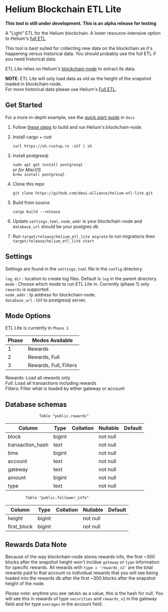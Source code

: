# Helium Blockchain ETL Lite

**This tool is still under development. This is an alpha release for testing**

A "Light" ETL for the Helium blockchain. A lower resource-intensive option to Helium's [full ETL](https://github.com/helium/blockchain-etl/)

This tool is best suited for collecting new data on the blockchain as it's happening versus historical data. You should probably use the full ETL if you need historical data.

ETL Lite relies on Helium's [blockchain-node]() to extract its data.

**NOTE**: ETL Lite will only load data as old as the height of the snapshot loaded in blockchain-node.  
For more historical data please use Helium's [Full ETL](https://github.com/helium/blockchain-etl/).

## Get Started

For a more in-depth example, see the [quick start guide](https://github.com/dewi-alliance/helium-etl-lite/blob/main/docs/quick-start.md) in `docs`

1. Follow [these steps](https://github.com/helium/blockchain-node#developer-usage) to build and run Helium's blockchain-node. 
2. Install cargo + rust 
   
   `curl https://sh.rustup.rs -sSf | sh`

3. Install postgresql
   
   `sudo apt get install postgresql`  
   *or for MacOS*  
   `brew install postgresql`

4. Clone this repo

   `git clone https://github.com/dewi-alliance/helium-etl-lite.git`

5. Build from source

   `cargo build --release`

6. Update `settings.toml`. `node_addr` is your blockchain-node and `database_url` should be your postgres db
7. Run `target/release/helium_etl_lite migrate` to run migrations then `target/release/helium_etl_lite start`

## Settings
Settings are found in the `settings.toml` file in the `config` directory.

`log_dir` : location to create log files. Default is `log` in the parent directory.  
`mode`    : Choose which mode to run ETL Lite in. Currently (phase 1) only `rewards` is supported.  
`node_addr` : Ip address for blockchain-node.  
`database_url` : Url to postgresql server. 

## Mode Options
ETL Lite is currently in `Phase 1` 

| Phase     | Modes Available				 |
| --------- | ---------------------- |
| 1         | Rewards   						 |
| 2         | Rewards, Full 				 |
| 3         | Rewards, Full, Filters | 

Rewards: Load all rewards only  
Full: Load all transactions including rewards  
Filters: Filter what is loaded by either gateway or account

## Database schemas
                   Table "public.rewards"
|     Column      |  Type  | Collation | Nullable | Default |
|-----------------|--------|-----------|----------|---------|
|block            | bigint |           | not null |
|transaction_hash | text   |           | not null |
|time             | bigint |           | not null |
|account          | text   |           | not null |
|gateway          | text   |           | not null |
|amount           | bigint |           | not null |
|type             | text   |           | not null |

             Table "public.follower_info"
|  Column    |  Type  | Collation | Nullable | Default |
|------------|--------|-----------|----------|---------|
|height      | bigint |           | not null |
|first_block | bigint |           | not null |

## Rewards Data Note
Because of the way blockchain-node stores rewards info, the first ~300 blocks after the snapshot height won't incldue `gateway` or `type` information for specific rewards. All rewards with `type = 'rewards_v2'` are the total rewards paid to that account vs individual rewards that you will see being loaded into the rewards db after the first ~300 blocks after the snapshot height of the node.

*Please note*: anytime you see `1Wh4bh` as a value, this is the hash for null. You will see this in rewards of type `securities` and `rewards_v2` in the gateway field and for type `overages` in the account field. 